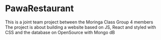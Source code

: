 # PawaRestaurant
This is a joint team project between the Moringa Class Group 4 members
The project is about building a website based on JS, React and styled with CSS and the database on OpenSource with Mongo dB
